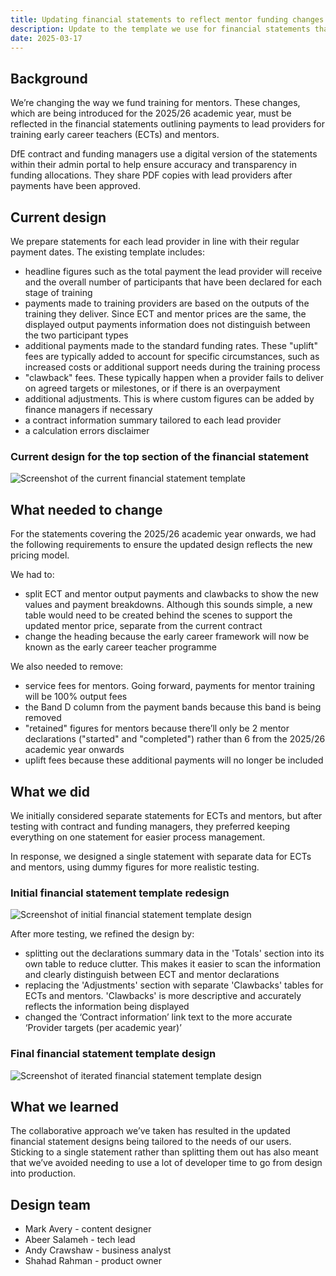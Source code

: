 ```yaml
---
title: Updating financial statements to reflect mentor funding changes 
description: Update to the template we use for financial statements that outline DfE payments to lead providers for training early career teachers and mentors. Deployed in March 2025
date: 2025-03-17
---
```


## Background

We’re changing the way we fund training for mentors. These changes, which are being introduced for the 2025/26 academic year, must be reflected in the financial statements outlining payments to lead providers for training early career teachers (ECTs) and mentors. 

DfE contract and funding managers use a digital version of the statements within their admin portal to help ensure accuracy and transparency in funding allocations. They share PDF copies with lead providers after payments have been approved. 

## Current design

We prepare statements for each lead provider in line with their regular payment dates. The existing template includes:  

* headline figures such as the total payment the lead provider will receive and the overall number of participants that have been declared for each stage of training
* payments made to training providers are based on the outputs of the training they deliver. Since ECT and mentor prices are the same, the displayed output payments information does not distinguish between the two participant types
* additional payments made to the standard funding rates. These "uplift" fees are typically added to account for specific circumstances, such as increased costs or additional support needs during the training process
* "clawback" fees. These typically happen when a provider fails to deliver on agreed targets or milestones, or if there is an overpayment
* additional adjustments. This is where custom figures can be added by finance managers if necessary
* a contract information summary tailored to each lead provider
* a calculation errors disclaimer

### Current design for the top section of the financial statement  

![Screenshot of the current financial statement template](/manage-cpd-delivery/updating-financial-statements-to-reflect-mentor-funding-changes/screenshot-current-design.png)

## What needed to change  

For the statements covering the 2025/26 academic year onwards, we had the following requirements to ensure the updated design reflects the new pricing model. 

We had to: 

* split ECT and mentor output payments and clawbacks to show the new values and payment breakdowns. Although this sounds simple, a new table would need to be created behind the scenes to support the updated mentor price, separate from the current contract
* change the heading because the early career framework will now be known as the early career teacher programme

We also needed to remove: 

* service fees for mentors. Going forward, payments for mentor training will be 100% output fees
* the Band D column from the payment bands because this band is being removed
* "retained" figures for mentors because there’ll only be 2 mentor declarations ("started" and "completed") rather than 6 from the 2025/26 academic year onwards
* uplift fees because these additional payments will no longer be included 

## What we did

We initially considered separate statements for ECTs and mentors, but after testing with contract and funding managers, they preferred keeping everything on one statement for easier process management. 

In response, we designed a single statement with separate data for ECTs and mentors, using dummy figures for more realistic testing. 

### Initial financial statement template redesign

![Screenshot of initial financial statement template design](/manage-cpd-delivery/updating-financial-statements-to-reflect-mentor-funding-changes/screenshot-initial-design.png)

After more testing, we refined the design by: 

* splitting out the declarations summary data in the 'Totals' section into its own table to reduce clutter. This makes it easier to scan the information and clearly distinguish between ECT and mentor declarations
* replacing the 'Adjustments' section with separate 'Clawbacks' tables for ECTs and mentors. 'Clawbacks' is more descriptive and accurately reflects the information being displayed
* changed the ‘Contract information’ link text to the more accurate ‘Provider targets (per academic year)’

### Final financial statement template design

![Screenshot of iterated financial statement template design](/manage-cpd-delivery/updating-financial-statements-to-reflect-mentor-funding-changes/screenshot-final-design.png)

## What we learned
 
The collaborative approach we’ve taken has resulted in the updated financial statement designs being tailored to the needs of our users. Sticking to a single statement rather than splitting them out has also meant that we’ve avoided needing to use a lot of developer time to go from design into production.  

## Design team  

* Mark Avery - content designer  
* Abeer Salameh - tech lead
* Andy Crawshaw - business analyst
* Shahad Rahman - product owner
